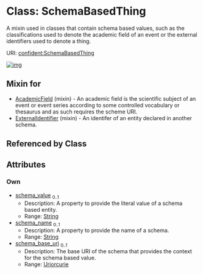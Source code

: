 
# Class: SchemaBasedThing


A mixin used in classes that contain schema based values, such as the classifications used to denote the academic field of an event or the external identifiers used to denote a thing.

URI: [confident:SchemaBasedThing](https://raw.githubusercontent.com/TIBHannover/ConfIDent_schema/main/src/linkml/confident_schema.yaml#SchemaBasedThing)


[![img](https://yuml.me/diagram/nofunky;dir:TB/class/[ExternalIdentifier]uses%20-.->[SchemaBasedThing&#124;schema_value:string%20%3F;schema_name:string%20%3F;schema_base_uri:uriorcurie%20%3F],[AcademicField]uses%20-.->[SchemaBasedThing],[ExternalIdentifier],[AcademicField])](https://yuml.me/diagram/nofunky;dir:TB/class/[ExternalIdentifier]uses%20-.->[SchemaBasedThing&#124;schema_value:string%20%3F;schema_name:string%20%3F;schema_base_uri:uriorcurie%20%3F],[AcademicField]uses%20-.->[SchemaBasedThing],[ExternalIdentifier],[AcademicField])

## Mixin for

 * [AcademicField](AcademicField.md) (mixin)  - An academic field is the scientific subject of an event or event series according to some controlled vocabulary or thesaurus and as such requires the scheme URI.
 * [ExternalIdentifier](ExternalIdentifier.md) (mixin)  - An identifer of an entity declared in another schema.

## Referenced by Class


## Attributes


### Own

 * [schema_value](schema_value.md)  <sub>0..1</sub>
     * Description: A property to provide the literal value of a schema based entity.
     * Range: [String](types/String.md)
 * [schema_name](schema_name.md)  <sub>0..1</sub>
     * Description: A property to provide the name of a schema.
     * Range: [String](types/String.md)
 * [schema_base_uri](schema_base_uri.md)  <sub>0..1</sub>
     * Description: The base URI of the schema that provides the context for the schema based value.
     * Range: [Uriorcurie](types/Uriorcurie.md)
